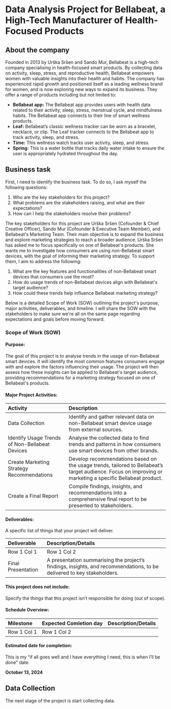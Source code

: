 # Data Analysis Project for Bellabeat, a High-Tech Manufacturer of Health-Focused Products

## About the company

Founded in 2013 by Urška Sršen and Sando Mur, Bellabeat is a high-tech company specialising in health-focused smart products. By collecting data on activity, sleep, stress, and reproductive health, Bellabeat empowers women with valuable insights into their health and habits. The company has experienced rapid growth and positioned itself as a leading wellness brand for women, and is now exploring new ways to expand its business. They offer a range of products including but not limited to:
+ **Bellabeat app:** The Bellabeat app provides users with health data related to their activity, sleep, stress, menstrual cycle, and mindfulness habits. The Bellabeat app connects to their line of smart wellness products.
+ **Leaf:** Bellabeat’s classic wellness tracker can be worn as a bracelet, necklace, or clip. The Leaf tracker connects to the Bellabeat app to track activity, sleep, and stress.
+ **Time:** This wellness watch tracks user activity, sleep, and stress.
+ **Spring:** This is a water bottle that tracks daily water intake to ensure the user is appropriately hydrated throughout the day.

## Business task

First, I need to identify the business task. To do so, I ask myself the following questions: 

1. Who are the key stakeholders for this project?
2. What problems are the stakeholders raising, and what are their expectations?
3. How can I help the stakeholders resolve their problems?

The key stakeholders for this project are Urška Sršen (Cofounder & Chief Creative Officer), Sando Mur (Cofounder & Executive Team Member), and Bellabeat's Marketing Team. Their main objective is to expand the business and explore marketing strategies to reach a broader audience. Urška Sršen has asked me to focus specifically on one of Bellabeat's products. She wants me to investigate how consumers are using non-Bellabeat smart devices, with the goal of informing their marketing strategy. To support them, I aim to address the following:

1. What are the key features and functionalities of non-Bellabeat smart devices that consumers use the most?
2. How do usage trends of non-Bellabeat devices align with Bellabeat's target audience?
3. How could these trends help influence Bellabeat marketing strategy?

Below is a detailed Scope of Work (SOW) outlining the project's purpose, major activities, deliverables, and timeline. I will share the SOW with the stakeholders to make sure we're all on the same page regarding expectations and goals before moving forward.

### Scope of Work (SOW)

#### Purpose: 

The goal of this project is to analyse trends in the usage of non-Bellabeat smart devices. It will identify the most common features consumers engage with and explore the factors influencing their usage. The project will then assess how these insights can be applied to Bellabeat's target audience, providing recommendations for a marketing strategy focused on one of Bellabeat's products.

#### Major Project Activities:

| Activity | Description |
|:--------------|:---------------|
| Data Collection  | Identify and gather relevant data on non-Bellabeat smart device usage from external sources. |
| Identify Usage Trends of Non-Bellabeat Devices | Analyse the collected data to find trends and patterns in how consumers use smart devices from other brands. |
| Create Marketing Strategy Recommendations | Develop recommendations based on the usage trends, tailored to Bellabeat’s target audience. Focus on improving or marketing a specific Bellabeat product. |
| Create a Final Report | Compile findings, insights, and recommendations into a comprehensive final report to be presented to stakeholders. |

#### Deliverables:

A specific list of things that your project will deliver. 

| Deliverable | Description/Details |
|:----------|:----------|
| Row 1 Col 1 | Row 1 Col 2 | 
| Final Presentation | A presentation summarising the project’s findings, insights, and recommendations, to be delivered to key stakeholders. | 

#### This project does not include:

Specify the things that this project isn’t responsible for doing (out of scope).

#### Schedule Overview:

| Milestone | Expected Comletion day | Description/Details |
|:----------|:----------|:---------|
| Row 1 Col 1 | Row 1 Col 2 | |

#### Estimated date for completion: 

This is my “if all goes well and I have everything I need, this is when I’ll be done” date. 

**October 13, 2024**

## Data Collection 

The next stage of the project is start collecting data. 
